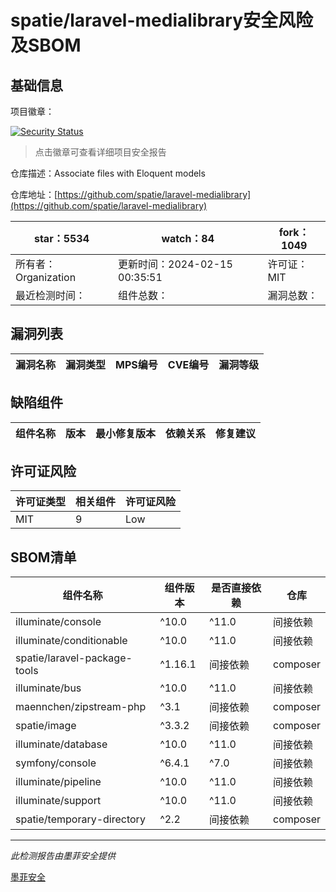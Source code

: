 # spatie/laravel-medialibrary安全风险及SBOM

## 基础信息

项目徽章：

[![Security Status](https://www.murphysec.com/platform3/v31/badge/1757841452700409856.svg)](https://www.murphysec.com/console/report/1757841451664416768/1757841452700409856)

> 点击徽章可查看详细项目安全报告

仓库描述：Associate files with Eloquent models

仓库地址：[https://github.com/spatie/laravel-medialibrary](https://github.com/spatie/laravel-medialibrary)

| star：5534 | watch：84 | fork：1049 |
| ----------- | -------------- | ------------ |
| 所有者：Organization | 更新时间：2024-02-15 00:35:51 | 许可证：MIT |
| 最近检测时间： | 组件总数： | 漏洞总数： |




## 漏洞列表

| 漏洞名称 | 漏洞类型 | MPS编号 | CVE编号 | 漏洞等级 |
| ------- | ------ | ------- | ------ | ----- |





## 缺陷组件

| 组件名称 | 版本 | 最小修复版本 | 依赖关系 | 修复建议 |
| -------- | ---- | ------------ | -------- | -------- |





## 许可证风险

| 许可证类型 | 相关组件 | 许可证风险 |
| ---------- | -------- | ---------- |
|MIT|9|Low|




## SBOM清单

| 组件名称 | 组件版本 | 是否直接依赖 | 仓库 |
| -------- | -------- | ------------ | ---- |
|illuminate/console|^10.0|^11.0|间接依赖|composer|
|illuminate/conditionable|^10.0|^11.0|间接依赖|composer|
|spatie/laravel-package-tools|^1.16.1|间接依赖|composer|
|illuminate/bus|^10.0|^11.0|间接依赖|composer|
|maennchen/zipstream-php|^3.1|间接依赖|composer|
|spatie/image|^3.3.2|间接依赖|composer|
|illuminate/database|^10.0|^11.0|间接依赖|composer|
|symfony/console|^6.4.1|^7.0|间接依赖|composer|
|illuminate/pipeline|^10.0|^11.0|间接依赖|composer|
|illuminate/support|^10.0|^11.0|间接依赖|composer|
|spatie/temporary-directory|^2.2|间接依赖|composer|


------

*此检测报告由墨菲安全提供*

[墨菲安全](www.murphysec.com)